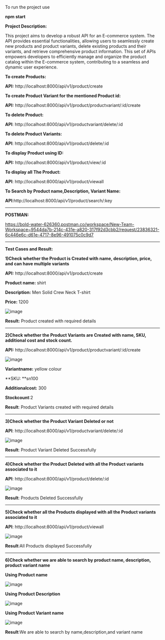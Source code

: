 To run the project use

**npm start**

**Project Description:**

This project aims to develop a robust API for an E-commerce system. The API provides essential functionalities, allowing users to seamlessly create new products and product variants, delete existing products and their variants, and retrieve comprehensive product information. This set of APIs empowers developers to efficiently manage and organize the product catalog within the E-commerce system, contributing to a seamless and dynamic user experience.

**To create Products:**

**API:** http://localhost:8000/api/v1/product/create

**To create Product Variant for the mentioned Product id:**

**API:** http://localhost:8000/api/v1/product/productvariant/:id/create

**To delete Product:**

**API**: http://localhost:8000/api/v1/productvariant/delete/:id

**To delete Product Variants:**

**API**: http://localhost:8000/api/v1/product/delete/:id

**To display Product using ID:**

**API:** http://localhost:8000/api/v1/product/view/:id

**To display all The Product:**

**API**: http://localhost:8000/api/v1/product/viewall

**To Search by Product name,Description, Variant Name:**

**API**:http://localhost:8000/api/v1/product/search/:key

---------------------------------------------------------------------------------------------------------------
**POSTMAN:**

https://bold-water-626360.postman.co/workspace/New-Team-Workspace~9544da7b-214c-431e-a820-317f92d3cbb2/request/23836321-6c446e6c-d61e-4717-8e96-491075c0c9d7

---------------------------------------------------------------------------------------------------------------
**Test Cases and Result:**

**1)Check whether the Product is Created with name, description, price, and can have multiple variants**

**API:** http://localhost:8000/api/v1/product/create

**Product name:** shirt

**Description:** Men Solid Crew Neck T-shirt

**Price:** 1200

![image](https://github.com/rajithsuvarna/E_Commerce_System/assets/109891044/00c1b8dc-0bd7-448d-bcdd-60db6841fb3e)

**Result:** Product created with required details

---------------------------------------------------------------------------------------------------------------------

**2)Check whether the Product Variants are Created with  name, SKU, additional cost and stock count.**

**API:** http://localhost:8000/api/v1/product/productvariant/:id/create

![image](https://github.com/rajithsuvarna/E_Commerce_System/assets/109891044/e7e33c05-1619-4ccd-88b6-f18bd9a6728f)

**Variantname:** yellow colour

**SKU: **sn100

**Additionalcost:** 300

**Stockcount**:2

**Result**: Product Variants created with required details

------------------------------------------------------------------------------------------------------------------------

**3)Check whether the Product Variant Deleted or not**

**API**: http://localhost:8000/api/v1/productvariant/delete/:id

![image](https://github.com/rajithsuvarna/E_Commerce_System/assets/109891044/d6bf66fb-73bb-465a-92c8-b4bc85857b03)

**Result**: Product Variant Deleted Successfully

-------------------------------------------------------------------------------------------------------------------------

**4)Check whether the Product Deleted with all the Product variants associated to it**

**API**: http://localhost:8000/api/v1/product/delete/:id

![image](https://github.com/rajithsuvarna/E_Commerce_System/assets/109891044/233bbd78-ee89-4518-af6a-9337ec2c1dc2)

**Result**: Products Deleted Successfully

---------------------------------------------------------------------------------------------------------------------

**5)Check whether all the Products displayed with all the Product variants associated to it**

**API**: http://localhost:8000/api/v1/product/viewall

![image](https://github.com/rajithsuvarna/E_Commerce_System/assets/109891044/b5715d0c-062e-472d-9beb-58b1d1d182c6)

**Result**:All Products displayed Successfully

--------------------------------------------------------------------------------------------------------------------

**6)Check whether we are able to search by product name, description, product variant name**

**Using Product name**

![image](https://github.com/rajithsuvarna/E_Commerce_System/assets/109891044/8cdec517-2638-4a0f-811c-770d5ff6088b)

**Using Product Description**

![image](https://github.com/rajithsuvarna/E_Commerce_System/assets/109891044/843feb42-008f-4270-b4f0-e5047ebb256b)

**Using Product Variant name**

![image](https://github.com/rajithsuvarna/E_Commerce_System/assets/109891044/62bd385c-f0ec-455e-ad5f-4d6edde8f9a0)

**Result**:We are able to search by name,description,and variant name







